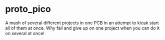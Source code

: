 # proto_pico
A mash of several different projects in one PCB in an attempt to kicak start all of them at once. Why fail and give up on one project when you can do it on several at once!
